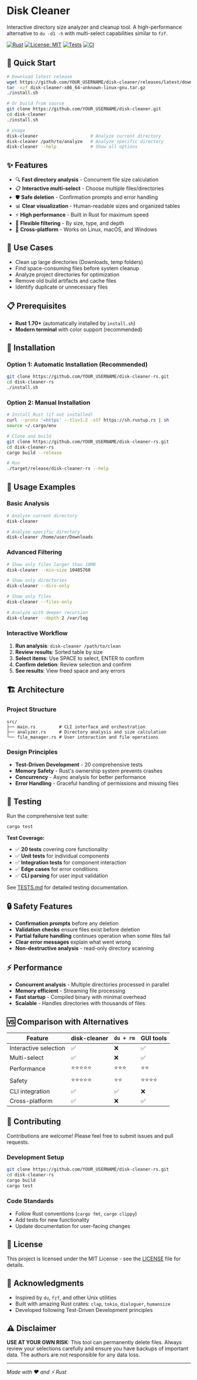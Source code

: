 # Disk Cleaner

Interactive directory size analyzer and cleanup tool. A high-performance alternative to `du -d1 -h` with multi-select capabilities similar to `fzf`.

[![Rust](https://img.shields.io/badge/rust-1.70+-orange.svg)](https://www.rust-lang.org)
[![License: MIT](https://img.shields.io/badge/License-MIT-yellow.svg)](https://opensource.org/licenses/MIT)
[![Tests](https://img.shields.io/badge/tests-20%20passing-green.svg)](#testing)
[![CI](https://github.com/YOUR_USERNAME/disk-cleaner/workflows/CI%2FCD%20Pipeline/badge.svg)](https://github.com/YOUR_USERNAME/disk-cleaner/actions)

## 🚀 Quick Start

```bash
# Download latest release
wget https://github.com/YOUR_USERNAME/disk-cleaner/releases/latest/download/disk-cleaner-x86_64-unknown-linux-gnu.tar.gz
tar -xzf disk-cleaner-x86_64-unknown-linux-gnu.tar.gz
./install.sh

# Or build from source
git clone https://github.com/YOUR_USERNAME/disk-cleaner.git
cd disk-cleaner
./install.sh

# Usage
disk-cleaner                    # Analyze current directory
disk-cleaner /path/to/analyze   # Analyze specific directory
disk-cleaner --help             # Show all options
```

## ✨ Features

- 🔍 **Fast directory analysis** - Concurrent file size calculation
- 📋 **Interactive multi-select** - Choose multiple files/directories
- 🛡️ **Safe deletion** - Confirmation prompts and error handling
- 📊 **Clear visualization** - Human-readable sizes and organized tables
- ⚡ **High performance** - Built in Rust for maximum speed
- 🎯 **Flexible filtering** - By size, type, and depth
- 📱 **Cross-platform** - Works on Linux, macOS, and Windows

## 🎯 Use Cases

- Clean up large directories (Downloads, temp folders)
- Find space-consuming files before system cleanup
- Analyze project directories for optimization
- Remove old build artifacts and cache files
- Identify duplicate or unnecessary files

## 📋 Prerequisites

- **Rust 1.70+** (automatically installed by `install.sh`)
- **Modern terminal** with color support (recommended)

## 🔧 Installation

### Option 1: Automatic Installation (Recommended)
```bash
git clone https://github.com/YOUR_USERNAME/disk-cleaner-rs.git
cd disk-cleaner-rs
./install.sh
```

### Option 2: Manual Installation
```bash
# Install Rust (if not installed)
curl --proto '=https' --tlsv1.2 -sSf https://sh.rustup.rs | sh
source ~/.cargo/env

# Clone and build
git clone https://github.com/YOUR_USERNAME/disk-cleaner-rs.git
cd disk-cleaner-rs
cargo build --release

# Run
./target/release/disk-cleaner-rs --help
```

## 📖 Usage Examples

### Basic Analysis
```bash
# Analyze current directory
disk-cleaner

# Analyze specific directory
disk-cleaner /home/user/Downloads
```

### Advanced Filtering
```bash
# Show only files larger than 10MB
disk-cleaner --min-size 10485760

# Show only directories
disk-cleaner --dirs-only

# Show only files
disk-cleaner --files-only

# Analyze with deeper recursion
disk-cleaner --depth 2 /var/log
```

### Interactive Workflow
1. **Run analysis**: `disk-cleaner /path/to/clean`
2. **Review results**: Sorted table by size
3. **Select items**: Use SPACE to select, ENTER to confirm
4. **Confirm deletion**: Review selection and confirm
5. **See results**: View freed space and any errors

## 🏗️ Architecture

### Project Structure
```
src/
├── main.rs         # CLI interface and orchestration
├── analyzer.rs     # Directory analysis and size calculation
└── file_manager.rs # User interaction and file operations
```

### Design Principles
- **Test-Driven Development** - 20 comprehensive tests
- **Memory Safety** - Rust's ownership system prevents crashes
- **Concurrency** - Async analysis for better performance
- **Error Handling** - Graceful handling of permissions and missing files

## 🧪 Testing

Run the comprehensive test suite:
```bash
cargo test
```

**Test Coverage:**
- ✅ **20 tests** covering core functionality
- ✅ **Unit tests** for individual components
- ✅ **Integration tests** for component interaction
- ✅ **Edge cases** for error conditions
- ✅ **CLI parsing** for user input validation

See [TESTS.md](TESTS.md) for detailed testing documentation.

## 🔒 Safety Features

- **Confirmation prompts** before any deletion
- **Validation checks** ensure files exist before deletion
- **Partial failure handling** continues operation when some files fail
- **Clear error messages** explain what went wrong
- **Non-destructive analysis** - read-only directory scanning

## ⚡ Performance

- **Concurrent analysis** - Multiple directories processed in parallel
- **Memory efficient** - Streaming file processing
- **Fast startup** - Compiled binary with minimal overhead
- **Scalable** - Handles directories with thousands of files

## 🆚 Comparison with Alternatives

| Feature | disk-cleaner | `du + rm` | GUI tools |
|---------|-------------|-----------|-----------|
| Interactive selection | ✅ | ❌ | ✅ |
| Multi-select | ✅ | ❌ | ✅ |
| Performance | ⭐⭐⭐⭐⭐ | ⭐⭐⭐ | ⭐⭐ |
| Safety | ⭐⭐⭐⭐⭐ | ⭐⭐ | ⭐⭐⭐⭐ |
| CLI integration | ✅ | ✅ | ❌ |
| Cross-platform | ✅ | ❌ | ✅ |

## 🤝 Contributing

Contributions are welcome! Please feel free to submit issues and pull requests.

### Development Setup
```bash
git clone https://github.com/YOUR_USERNAME/disk-cleaner-rs.git
cd disk-cleaner-rs
cargo build
cargo test
```

### Code Standards
- Follow Rust conventions (`cargo fmt`, `cargo clippy`)
- Add tests for new functionality
- Update documentation for user-facing changes

## 📄 License

This project is licensed under the MIT License - see the [LICENSE](LICENSE) file for details.

## 🙏 Acknowledgments

- Inspired by `du`, `fzf`, and other Unix utilities
- Built with amazing Rust crates: `clap`, `tokio`, `dialoguer`, `humansize`
- Developed following Test-Driven Development principles

## ⚠️ Disclaimer

**USE AT YOUR OWN RISK**: This tool can permanently delete files. Always review your selections carefully and ensure you have backups of important data. The authors are not responsible for any data loss.

---

*Made with ❤️ and ⚡ Rust*